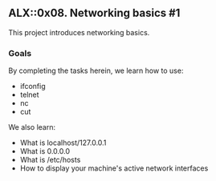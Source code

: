## ALX::0x08. Networking basics #1
This project introduces networking basics. 

### Goals
By completing the tasks herein, we learn how to use:

- ifconfig
- telnet
- nc
- cut

We also learn:
- What is localhost/127.0.0.1
- What is 0.0.0.0
- What is /etc/hosts
- How to display your machine's active network interfaces
